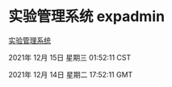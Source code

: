 # 实验管理系统 expadmin
[实验管理系统](http://59.174.25.102:56808/expadmin-782313d2-e1b1-4ea7-932e-3a55e6a1a4d0/)

2021年 12月 15日 星期三 01:52:11 CST

2021年 12月 14日 星期二 17:52:11 GMT
